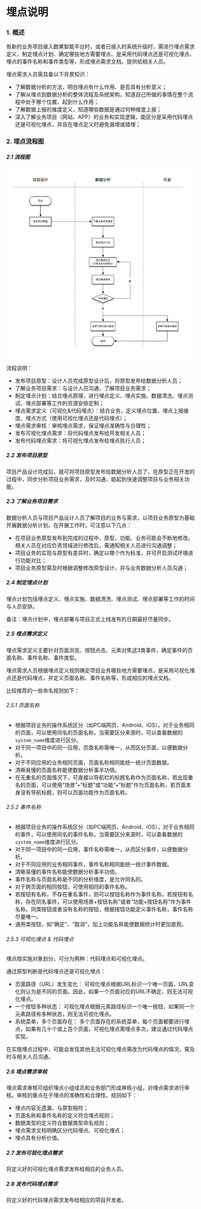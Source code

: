 # 埋点说明

### 1. 概述

有新的业务项目接入数果智能平台时，或者已接入的系统升级时，需进行埋点需求定义，制定埋点计划、确定哪些地方需要埋点、是采用代码埋点还是可视化埋点、埋点的事件名称和事件类型等，形成埋点需求文档，提供给相关人员。

埋点需求人员需具备以下背景知识：

* 了解数据分析的方法，明白埋点有什么作用、是否具有分析意义；
* 了解从埋点到数据分析的整体流程及系统架构，知道自己所做的事情在整个流程中处于哪个位置，起到什么作用；
* 了解数据上报的维度定义，知道哪些数据是通过何种维度上报；
* 深入了解业务项目（网站、APP）的业务和实现逻辑，能区分是采用代码埋点还是可视化埋点，并且在埋点定义时避免漏埋或错埋；

### 2. 埋点流程图

##### 2.1 流程图

![](/assets/example/data-access-tracking.png)

流程说明：
* 发布项目原型：设计人员完成原型设计后，将原型发布给数据分析人员；
* 了解业务项目需求：与设计人员沟通，了解项目业务需求；
* 制定埋点计划：结合埋点原理，进行埋点定义、埋点实施、数据清洗、埋点测试、埋点部署等工作的资源安排定制；
* 埋点需求定义（可视化&代码埋点）：结合业务，定义埋点位置、埋点上报维度、埋点方式（使用可视化埋点还是代码埋点）；
* 埋点需求审核：审核埋点需求，保证埋点准确性与合理性；
* 发布可视化埋点需求：将代码埋点发布给开发相关人员；
* 发布代码埋点需求：将可视化埋点发布给埋点执行人员；

##### 2.2 发布项目原型

项目产品设计完成后，就可将项目原型发布给数据分析人员了，在原型正在开发的过程中，同步分析项目业务需求，及时沟通，能起到快速调整项目与业务相关功能。

##### 2.3 了解业务项目需求

数据分析人员与项目产品设计人员了解项目的业务与需求，以项目业务原型为基础开展数据分析计划。在开展工作时，可注意以下几点：
* 在项目业务原型发布到完成的过程中，原型、功能、业务可能会不断地修改。相关人员在对应负责领域进行修改后，需通知相关人员进行沟通调整；
* 项目业务的实现与原型有差异时，确定以哪个作为标准，并可开启测试环境进行功能对比；
* 项目业务原型需及时根据调整修改原型设计，并与业务数据分析人员沟通；

##### 2.4 制定埋点计划

埋点计划包括埋点定义、埋点实施、数据清洗、埋点测试、埋点部署等工作的时间与人员安排。

备注：埋点计划中，埋点部署与项目正式上线发布的日期最好尽量同步。

##### 2.5 埋点需求定义

埋点需求定义主要针对页面浏览、按钮点击、元素对焦这3类事件，确定事件的页面名称、事件名称、事件类型。

埋点需求人员根据埋点定义规则确定项目业务哪些地方需要埋点，是采用可视化埋点还是代码埋点，并定义页面名称、事件名称等，形成相应的埋点文档。

比较推荐的一些命名规则如下：

###### 2.5.1 页面名称

* 根据项目业务的操作系统区分（如PC端网页、Android、iOS），对于业务相同的页面，可以使用同名的页面名称，当需要区分来源时，可以查看数据的`system_name`维度进行区分。
* 对于同一项目中的同一应用，页面名称需唯一，从而区分页面，以便数据分析。
* 对于不同应用的业务相同页面，页面名称相同能统一统计页面数据。
* 清晰易懂的页面名称能使数据分析事半功倍。
* 在无重名的页面情况下，可直接以导航栏的标题名称作为页面名称，若出现重名的页面，可以使用“场景”+“标题”或“功能”+“标题”作为页面名称，若页面本身没有导航标题，则可以页面功能作为页面名称。

###### 2.5.2 事件名称

* 根据项目业务的操作系统区分（如PC端网页、Android、iOS），对于业务相同的事件，可以使用同名的事件名称，当需要区分来源时，可以查看数据的`system_name`维度进行区分。
* 对于同一项目中的同一应用，事件名称需唯一，从而区分事件，以便数据分析。
* 对于不同应用的业务相同事件，事件名称相同能统一统计事件数据。
* 清晰易懂的事件名称能使数据分析事半功倍。
* 事件名称与页面名称是不同的分析维度，是允许同名的。
* 对于跨页面的相同按钮，可使用相同的事件名称。
* 若按钮有名称，不存在重名事件，则可以按钮名称作为事件名称。若按钮有名称，存在同名事件，可以使用场景+按钮名称”或者“功能+按钮名称”作为事件名称。同类按钮或者没有名称的按钮，根据按钮功能定义事件名称，事件名称尽量唯一。
* 通用类按钮，如“确定”、“取消”，加上功能名称能使数据统计时更加直观。

###### 2.5.3 可视化埋点 & 代码埋点

埋点按实施对象划分，可分为两种：代码埋点和可视化埋点。

通过原型判断是代码埋点还是可视化埋点：

* 页面路径（URL）发生变化： 可视化埋点根据URL标识一个唯一页面，URL变化则认为是不同的页面。因此，如果一个页面对应的URL不确定，则无法可视化埋点。
* 一个按钮多种状态： 可视化埋点根据元素路径标识一个唯一按钮，如果同一个元素路径有多种状态，则无法可视化埋点。
* 系统菜单，多个页面存在： 多个页面存在的系统菜单，每个页面都要进行埋点，如果有几十个或上百个页面，可视化埋点需埋点多次，建议通过代码埋点实现。

在实施埋点过程中，可能会发现其他无法可视化埋点需改为代码埋点的情况，需及时与相关人员沟通。


##### 2.6 埋点需求审核

埋点需求审核可组织埋点小组成员和业务部门形成审核小组，对埋点需求进行审核。审核的重点在于埋点的准确性和合理性。规则如下：
* 埋点内容无遗漏，与原型相符；
* 页面名称和事件名称的定义符合埋点规则；
* 数据类型的定义符合数据类型命名规则；
* 埋点需求文档明确区分代码埋点、可视化埋点；
* 埋点具有分析价值。

##### 2.7 发布可视化埋点需求

将定义好的可视化埋点需求发布给相应的业务人员。

##### 2.8 发布代码埋点需求

将定义好的代码埋点需求发布给相应的项目开发者。
